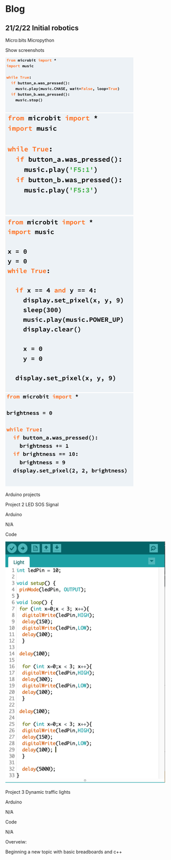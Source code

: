 # Blog 
## 21/2/22 Initial robotics


Micro:bits
Micropython

Show screenshots

<img src="Microbits_code1.png" alt="Show screenshots" width="400"/>

<img src="Microbits_code2.png" alt="Show screenshots" width="400"/>

<img src="Microbits_code3.png" alt="Show screenshots" width="400"/>

<img src="Microbits_code4.png" alt="Show screenshots" width="400"/>

Arduino projects 

Project 2
LED SOS Signal

Arduino

N/A

Code
 
 ![Show screenshots](./Codescreenshot1.png "San Juan Mountains")

Project 3
Dynamic traffic lights

Arduino

N/A

Code

N/A

Overveiw:

Beginning a new topic with basic breadboards and c++
